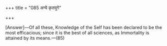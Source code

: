 +++
title = "085 अन्ये कृतयुगे"

+++


[Answer]—Of all these, Knowledge of the Self has been declared to be the most efficacious; since it is the best of all sciences, as Immortality is attained by its means.—(85) 